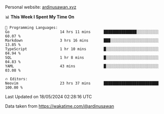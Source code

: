 Personal website: [ardinusawan.xyz](https://ardinusawan.xyz)

<!--START_SECTION:waka-->
📊 **This Week I Spent My Time On** 

```text
💬 Programming Languages: 
Go                       14 hrs 11 mins      ███████████████░░░░░░░░░░   60.07 % 
Markdown                 3 hrs 16 mins       ███░░░░░░░░░░░░░░░░░░░░░░   13.85 % 
TypeScript               1 hr 10 mins        █░░░░░░░░░░░░░░░░░░░░░░░░   04.94 % 
SQL                      1 hr 8 mins         █░░░░░░░░░░░░░░░░░░░░░░░░   04.83 % 
YAML                     43 mins             █░░░░░░░░░░░░░░░░░░░░░░░░   03.08 % 

🔥 Editors: 
Neovim                   23 hrs 37 mins      █████████████████████████   100.00 % 
```


 Last Updated on 18/05/2024 02:28:16 UTC
<!--END_SECTION:waka-->
Data taken from https://wakatime.com/@ardinusawan
